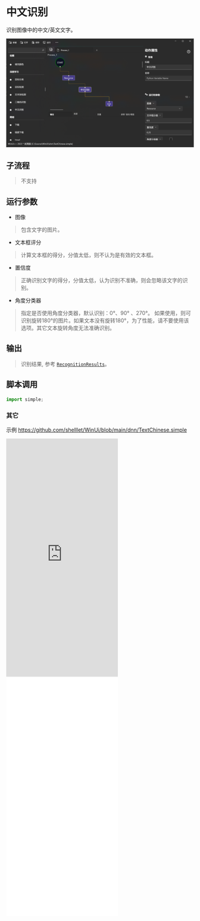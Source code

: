 # 中文识别 
识别图像中的中文/英文文字。

![TextChinese](./images/03.png ':size=90%')

## 子流程
> 不支持

## 运行参数

* 图像
> 包含文字的图片。

* 文本框评分
> 计算文本框的得分，分值太低，则不认为是有效的文本框。

* 置信度
> 正确识别文字的得分，分值太低，认为识别不准确，则会忽略该文字的识别。

* 角度分类器
>  指定是否使用角度分类器，默认识别：0°、90° 、270°。 如果使用，则可识别旋转180°的图片。如果文本没有旋转180°，为了性能，请不要使用该选项。其它文本旋转角度无法准确识别。

## 输出 

> 识别结果, 参考 [`RecognitionResults`](./types/RecognitionResults.md)。


## 脚本调用    

```python
import simple;


```

### 其它

示例 https://github.com/shelllet/WinUi/blob/main/dnn/TextChinese.simple

<iframe type="text/html" height="640px" src="https://www.youtube.com/embed/-XdfKlw-vgQ" frameborder="0"></iframe>

<iframe src="//player.bilibili.com/player.html?bvid=BV17N4y1S7xm&page=1&autoplay=0" height='640px' scrolling="no" frameborder="no" framespacing="0" allowfullscreen="true"></iframe>